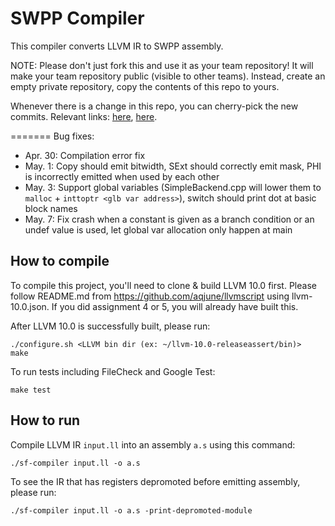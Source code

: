 # SWPP Compiler

This compiler converts LLVM IR to SWPP assembly.

NOTE: Please don't just fork this and use it as your team repository!
It will make your team repository public (visible to other teams).
Instead, create an empty private repository, copy the contents of
this repo to yours.

Whenever there is a change in this repo, you can cherry-pick the new commits.
Relevant links:
[here](https://coderwall.com/p/sgpksw/git-cherry-pick-from-another-repository),
[here](https://stackoverflow.com/questions/5120038/is-it-possible-to-cherry-pick-a-commit-from-another-git-repository).


=======
Bug fixes:

- Apr. 30: Compilation error fix
- May. 1: Copy should emit bitwidth, SExt should correctly emit mask, PHI is incorrectly emitted when used by each other
- May. 3: Support global variables (SimpleBackend.cpp will lower them to `malloc` + `inttoptr <glb var address>`), switch should print dot at basic block names
- May. 7: Fix crash when a constant is given as a branch condition or an undef value is used, let global var allocation only happen at main

## How to compile

To compile this project, you'll need to clone & build LLVM 10.0 first.
Please follow README.md from https://github.com/aqjune/llvmscript using
llvm-10.0.json. If you did assignment 4 or 5, you will already have built this.

After LLVM 10.0 is successfully built, please run:

```
./configure.sh <LLVM bin dir (ex: ~/llvm-10.0-releaseassert/bin)>
make
```

To run tests including FileCheck and Google Test:

```
make test
```

## How to run

Compile LLVM IR `input.ll` into an assembly `a.s` using this command:

```
./sf-compiler input.ll -o a.s
```

To see the IR that has registers depromoted before emitting assembly, please run:

```
./sf-compiler input.ll -o a.s -print-depromoted-module
